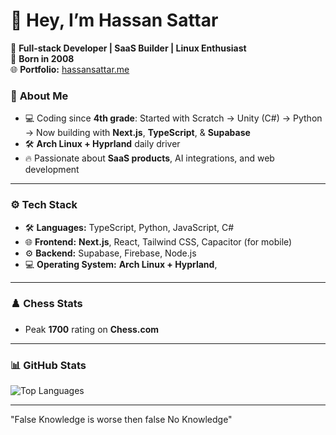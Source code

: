 # 👋 Hey, I’m **Hassan Sattar**  
🎯 **Full-stack Developer | SaaS Builder | Linux Enthusiast**  
🎂 **Born in 2008**  
🌐 **Portfolio:** [hassansattar.me](https://hassansattar.me)  

### 🚀 **About Me**
- 💻 Coding since **4th grade**: Started with Scratch → Unity (C#) → Python → Now building with **Next.js**, **TypeScript**, & **Supabase**  
- 🛠️ **Arch Linux + Hyprland** daily driver
- 🔥 Passionate about **SaaS products**, AI integrations, and web development  

---

### ⚙️ **Tech Stack**
- 🛠️ **Languages:** TypeScript, Python, JavaScript, C#  
- 🌐 **Frontend:** **Next.js**, React, Tailwind CSS, Capacitor (for mobile)  
- ⚙️ **Backend:** Supabase, Firebase, Node.js  
- 💻 **Operating System:** **Arch Linux + Hyprland**, 

---

### ♟️ **Chess Stats**
- Peak **1700** rating on **Chess.com**

---

### 📊 **GitHub Stats**
![Top Languages](https://github-readme-stats.vercel.app/api/top-langs/?username=HassanSattar3&layout=compact&theme=radical)

---

"False Knowledge is worse then false No Knowledge" 
